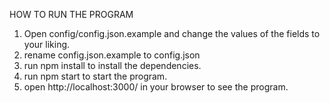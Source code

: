 HOW TO RUN THE PROGRAM

1. Open config/config.json.example and change the values of the fields to your liking.
2. rename config.json.example to config.json
3. run npm install to install the dependencies.
4. run npm start to start the program.
5. open http://localhost:3000/ in your browser to see the program.
